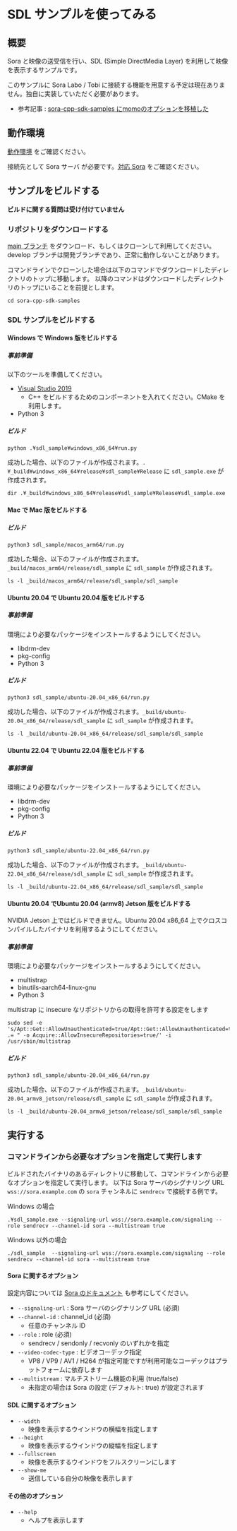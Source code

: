 # SDL サンプルを使ってみる

## 概要

Sora と映像の送受信を行い、SDL (Simple DirectMedia Layer) を利用して映像を表示するサンプルです。

このサンプルに Sora Labo / Tobi に接続する機能を用意する予定は現在ありません。独自に実装していただく必要があります。

  - 参考記事 : [sora-cpp-sdk-samples にmomoのオプションを移植した](https://zenn.dev/tetsu_koba/articles/06e11dd4870796)

## 動作環境

[動作環境](../README.md#動作環境) をご確認ください。

接続先として Sora サーバ が必要です。[対応 Sora](../README.md#対応-sora) をご確認ください。

## サンプルをビルドする

**ビルドに関する質問は受け付けていません**

### リポジトリをダウンロードする

[main ブランチ](https://github.com/shiguredo/sora-cpp-sdk-samples/tree/main) をダウンロード、もしくはクローンして利用してください。
develop ブランチは開発ブランチであり、正常に動作しないことがあります。

コマンドラインでクローンした場合は以下のコマンドでダウンロードしたディレクトリのトップに移動します。
以降のコマンドはダウンロードしたディレクトリのトップにいることを前提とします。

```
cd sora-cpp-sdk-samples
```

### SDL サンプルをビルドする

#### Windows で Windows 版をビルドする

##### 事前準備

以下のツールを準備してください。

- [Visual Studio 2019](https://visualstudio.microsoft.com/ja/downloads/)
  - C++ をビルドするためのコンポーネントを入れてください。CMake を利用します。
- Python 3 

##### ビルド

```
python .¥sdl_sample¥windows_x86_64¥run.py
```

成功した場合、以下のファイルが作成されます。`.¥_build¥windows_x86_64¥release¥sdl_sample¥Release` に `sdl_sample.exe` が作成されます。

```
dir .¥_build¥windows_x86_64¥release¥sdl_sample¥Release¥sdl_sample.exe
```

#### Mac で Mac 版をビルドする

##### ビルド

```
python3 sdl_sample/macos_arm64/run.py
```

成功した場合、以下のファイルが作成されます。`_build/macos_arm64/release/sdl_sample` に `sdl_sample` が作成されます。

```
ls -l _build/macos_arm64/release/sdl_sample/sdl_sample
```


#### Ubuntu 20.04 で Ubuntu 20.04 版をビルドする

##### 事前準備

環境により必要なパッケージをインストールするようにしてください。

- libdrm-dev
- pkg-config
- Python 3 

##### ビルド

```
python3 sdl_sample/ubuntu-20.04_x86_64/run.py
```

成功した場合、以下のファイルが作成されます。`_build/ubuntu-20.04_x86_64/release/sdl_sample` に `sdl_sample` が作成されます。

```
ls -l _build/ubuntu-20.04_x86_64/release/sdl_sample/sdl_sample
```

#### Ubuntu 22.04 で Ubuntu 22.04 版をビルドする

##### 事前準備

環境により必要なパッケージをインストールするようにしてください。

- libdrm-dev
- pkg-config
- Python 3 

##### ビルド

```
python3 sdl_sample/ubuntu-22.04_x86_64/run.py
```

成功した場合、以下のファイルが作成されます。`_build/ubuntu-22.04_x86_64/release/sdl_sample` に `sdl_sample` が作成されます。

```
ls -l _build/ubuntu-22.04_x86_64/release/sdl_sample/sdl_sample
```

#### Ubuntu 20.04 でUbuntu 20.04 (armv8) Jetson 版をビルドする

NVIDIA Jetson 上ではビルドできません。Ubuntu 20.04 x86_64 上でクロスコンパイルしたバイナリを利用するようにしてください。

##### 事前準備

環境により必要なパッケージをインストールするようにしてください。

- multistrap
- binutils-aarch64-linux-gnu
- Python 3 

multistrap に insecure なリポジトリからの取得を許可する設定をします

```
sudo sed -e 's/Apt::Get::AllowUnauthenticated=true/Apt::Get::AllowUnauthenticated=true";\n$config_str .= " -o Acquire::AllowInsecureRepositories=true/' -i /usr/sbin/multistrap
```


##### ビルド

```
python3 sdl_sample/ubuntu-20.04_x86_64/run.py
```

成功した場合、以下のファイルが作成されます。`_build/ubuntu-20.04_armv8_jetson/release/sdl_sample` に `sdl_sample` が作成されます。

```
ls -l _build/ubuntu-20.04_armv8_jetson/release/sdl_sample/sdl_sample
```


## 実行する

### コマンドラインから必要なオプションを指定して実行します

ビルドされたバイナリのあるディレクトリに移動して、コマンドラインから必要なオプションを指定して実行します。
以下は Sora サーバのシグナリング URL `wss://sora.example.com` の `sora` チャンネルに `sendrecv` で接続する例です。

Windows の場合
```
.¥sdl_sample.exe --signaling-url wss://sora.example.com/signaling --role sendrecv --channel-id sora --multistream true
```

Windows 以外の場合
```
./sdl_sample  --signaling-url wss://sora.example.com/signaling --role sendrecv --channel-id sora --multistream true
```

#### Sora に関するオプション

設定内容については [Sora のドキュメント](https://sora-doc.shiguredo.jp/SIGNALING) も参考にしてください。

- `--signaling-url` : Sora サーバのシグナリング URL (必須)
- `--channel-id` : channel_id (必須)
    - 任意のチャンネル ID
- `--role` : role (必須)
    -  sendrecv / sendonly / recvonly のいずれかを指定
- `--video-codec-type` : ビデオコーデック指定
    - VP8 / VP9 / AV1 / H264 が指定可能ですが利用可能なコーデックはプラットフォームに依存します
- `--multistream` : マルチストリーム機能の利用 (true/false)
    - 未指定の場合は Sora の設定 (デフォルト: true) が設定されます

#### SDL に関するオプション

- `--width`
    - 映像を表示するウインドウの横幅を指定します
- `--height`
    - 映像を表示するウインドウの縦幅を指定します
- `--fullscreen`
    - 映像を表示するウインドウをフルスクリーンにします
- `--show-me`
    - 送信している自分の映像を表示します

#### その他のオプション

- `--help`
    - ヘルプを表示します
